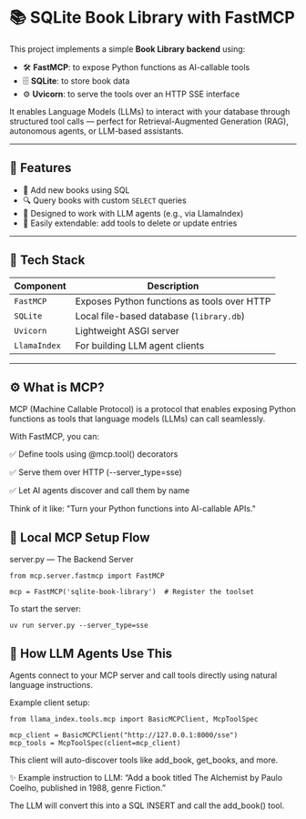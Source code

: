 # 📚 SQLite Book Library with FastMCP

This project implements a simple **Book Library backend** using:

- 🛠️ **FastMCP**: to expose Python functions as AI-callable tools  
- 🗄️ **SQLite**: to store book data  
- ⚙️ **Uvicorn**: to serve the tools over an HTTP SSE interface

It enables Language Models (LLMs) to interact with your database through structured tool calls — perfect for Retrieval-Augmented Generation (RAG), autonomous agents, or LLM-based assistants.

---

## 🚀 Features

- 📖 Add new books using SQL
- 🔍 Query books with custom `SELECT` queries
- 🧠 Designed to work with LLM agents (e.g., via LlamaIndex)
- 🧰 Easily extendable: add tools to delete or update entries

---

## 🔧 Tech Stack

| Component  | Description |
|------------|-------------|
| `FastMCP`  | Exposes Python functions as tools over HTTP |
| `SQLite`   | Local file-based database (`library.db`) |
| `Uvicorn`  | Lightweight ASGI server |
| `LlamaIndex` | For building LLM agent clients |

---

## ⚙️ What is MCP?
MCP (Machine Callable Protocol) is a protocol that enables exposing Python functions as tools that language models (LLMs) can call seamlessly.

With FastMCP, you can:

✅ Define tools using @mcp.tool() decorators

✅ Serve them over HTTP (--server_type=sse)

✅ Let AI agents discover and call them by name

Think of it like: "Turn your Python functions into AI-callable APIs."


## 🔌 Local MCP Setup Flow
server.py — The Backend Server
```
from mcp.server.fastmcp import FastMCP

mcp = FastMCP('sqlite-book-library')  # Register the toolset

```
To start the server:
```
uv run server.py --server_type=sse
```

## 🤖 How LLM Agents Use This
Agents connect to your MCP server and call tools directly using natural language instructions.

Example client setup:
```
from llama_index.tools.mcp import BasicMCPClient, McpToolSpec

mcp_client = BasicMCPClient("http://127.0.0.1:8000/sse")
mcp_tools = McpToolSpec(client=mcp_client)
```
This client will auto-discover tools like add_book, get_books, and more.

✨ Example instruction to LLM:
“Add a book titled The Alchemist by Paulo Coelho, published in 1988, genre Fiction.”

The LLM will convert this into a SQL INSERT and call the add_book() tool.

